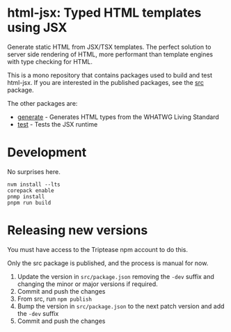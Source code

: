 # html-jsx: Typed HTML templates using JSX

Generate static HTML from JSX/TSX templates. The perfect solution to server side rendering of HTML, more performant than
template engines with type checking for HTML.

This is a mono repository that contains packages used to build and test html-jsx. If you are interested in the published 
packages, see the [src](src) package.

The other packages are:

- [generate](generate) - Generates HTML types from the WHATWG Living Standard  
- [test](test) - Tests the JSX runtime

# Development

No surprises here.

```shell
nvm install --lts
corepack enable
pnmp install
pnpm run build
```

# Releasing new versions

You must have access to the Triptease npm account to do this.

Only the src package is published, and the process is manual for now.

1. Update the version in `src/package.json` removing the `-dev` suffix and changing the minor or major versions if required.
2. Commit and push the changes
3. From src, run `npm publish`
4. Bump the version in `src/package.json` to the next patch version and add the `-dev` suffix 
5. Commit and push the changes